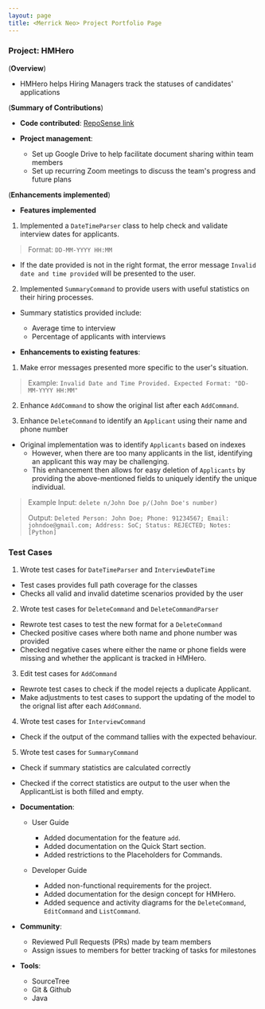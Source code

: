 ```yaml
---
layout: page
title: <Merrick Neo> Project Portfolio Page
---
```


### Project: HMHero

(**Overview**)

- HMHero helps Hiring Managers track the statuses of candidates' applications

(**Summary of Contributions**)
- **Code contributed**: [RepoSense link](https://nus-cs2103-ay2223s2.github.io/tp-dashboard/?search=merrickneo&breakdown=true)

- **Project management**:

  - Set up Google Drive to help facilitate document sharing within team members
  - Set up recurring Zoom meetings to discuss the team's progress and future plans

(**Enhancements implemented**)

- **Features implemented**
1. Implemented a `DateTimeParser` class to help check and validate interview dates for applicants.
> Format: `DD-MM-YYYY HH:MM`
- If the date provided is not in the right format, the error message `Invalid date and time provided` will be presented to the user.


2. Implemented `SummaryCommand` to provide users with useful statistics on their hiring processes.
- Summary statistics provided include:
  * Average time to interview
  * Percentage of applicants with interviews


- **Enhancements to existing features**:

1. Make error messages presented more specific to the user's situation. 
> Example: `Invalid Date and Time Provided. Expected Format: "DD-MM-YYYY HH:MM"`

2. Enhance `AddCommand` to show the original list after each `AddCommand`.

3. Enhance `DeleteCommand` to identify an `Applicant` using their name and phone number
- Original implementation was to identify `Applicants` based on indexes
  - However, when there are too many applicants in the list, identifying an applicant this way may be challenging.
  - This enhancement then allows for easy deletion of `Applicants` by providing the above-mentioned fields to uniquely identify the unique individual.
> Example Input: `delete n/John Doe p/(John Doe's number)`
>
> Output: `Deleted Person: John Doe; Phone: 91234567; Email: johndoe@gmail.com; Address: SoC; Status: REJECTED; Notes: [Python]`

### Test Cases
1. Wrote test cases for `DateTimeParser` and `InterviewDateTime`
- Test cases provides full path coverage for the classes
- Checks all valid and invalid datetime scenarios provided by the user

2. Wrote test cases for  `DeleteCommand` and `DeleteCommandParser`
- Rewrote test cases to test the new format for a  `DeleteCommand`
- Checked positive cases where both name and phone number was provided
- Checked negative cases where either the name or phone fields were missing and whether the applicant is tracked in HMHero.

3. Edit test cases for `AddCommand`
- Rewrote test cases to check if the model rejects a duplicate Applicant.
- Make adjustments to test cases to support the updating of the model to the orignal list after
each `AddCommand`.

4. Wrote test cases for `InterviewCommand`
- Check if the output of the command tallies with the expected behaviour.

5. Wrote test cases for `SummaryCommand`
- Check if summary statistics are calculated correctly
- Checked if the correct statistics are output to the user when the ApplicantList is both filled and empty.


- **Documentation**:

  - User Guide
    - Added documentation for the feature `add`.
    - Added documentation on the Quick Start section.
    - Added restrictions to the Placeholders for Commands.

  - Developer Guide
    - Added non-functional requirements for the project.
    - Added documentation for the design concept for HMHero.
    - Added sequence and activity diagrams for the `DeleteCommand`, `EditCommand` and `ListCommand`.

- **Community**:

  - Reviewed Pull Requests (PRs) made by team members
  - Assign issues to members for better tracking of tasks for milestones

- **Tools**:
  - SourceTree
  - Git & Github
  - Java
